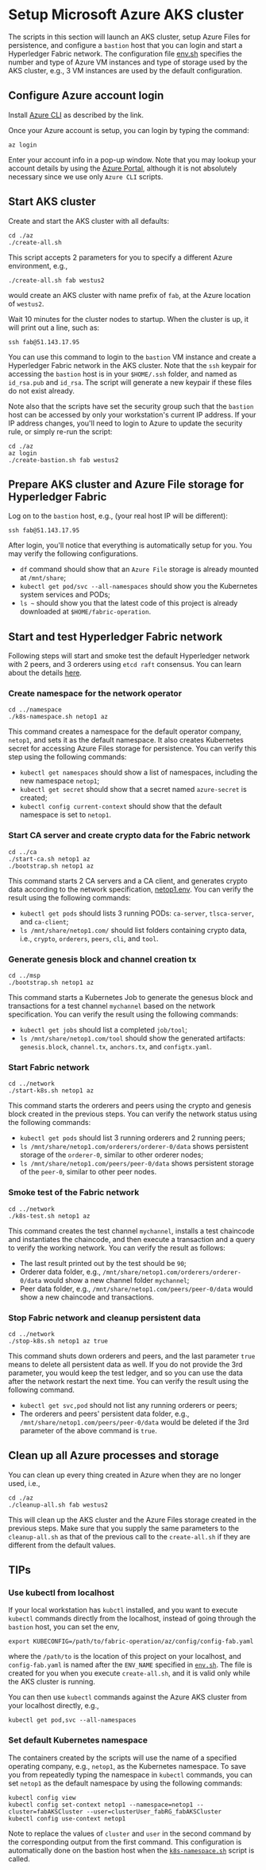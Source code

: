 # Setup Microsoft Azure AKS cluster

The scripts in this section will launch an AKS cluster, setup Azure Files for persistence, and configure a `bastion` host that you can login and start a Hyperledger Fabric network.  The configuration file [env.sh](./env.sh) specifies the number and type of Azure VM instances and type of storage used by the AKS cluster, e.g., 3 VM instances are used by the default configuration.

## Configure Azure account login
Install [Azure CLI](https://docs.microsoft.com/en-us/cli/azure/install-azure-cli?view=azure-cli-latest) as described by the link.

Once your Azure account is setup, you can login by typing the command:
```
az login
```
Enter your account info in a pop-up window.  Note that you may lookup your account details by using the [Azure Portal](https://portal.azure.com), although it is not absolutely necessary since we use only `Azure CLI` scripts.

## Start AKS cluster
Create and start the AKS cluster with all defaults:
```
cd ./az
./create-all.sh
```
This script accepts 2 parameters for you to specify a different Azure environment, e.g.,
```
./create-all.sh fab westus2
```
would create an AKS cluster with name prefix of `fab`, at the Azure location of `westus2`.

Wait 10 minutes for the cluster nodes to startup.  When the cluster is up, it will print out a line, such as:
```
ssh fab@51.143.17.95
```
You can use this command to login to the `bastion` VM instance and create a Hyperledger Fabric network in the AKS cluster. Note that the `ssh` keypair for accessing the `bastion` host is in your `$HOME/.ssh` folder, and named as `id_rsa.pub` and `id_rsa`.  The script will generate a new keypair if these files do not exist already.  

Note also that the scripts have set the security group such that the `bastion` host can be accessed by only your workstation's current IP address. If your IP address changes, you'll need to login to Azure to update the security rule, or simply re-run the script:
```
cd ./az
az login
./create-bastion.sh fab westus2
```
## Prepare AKS cluster and Azure File storage for Hyperledger Fabric
Log on to the `bastion` host, e.g., (your real host IP will be different):
```
ssh fab@51.143.17.95
```
After login, you'll notice that everything is automatically setup for you.  You may verify the following configurations.
* `df` command should show that an `Azure File` storage is already mounted at `/mnt/share`;
* `kubectl get pod/svc --all-namespaces` should show you the Kubernetes system services and PODs;
* `ls ~` should show you that the latest code of this project is already downloaded at `$HOME/fabric-operation`.

## Start and test Hyperledger Fabric network
Following steps will start and smoke test the default Hyperledger network with 2 peers, and 3 orderers using `etcd raft` consensus. You can learn about the details [here](../README.md).

### Create namespace for the network operator
```
cd ../namespace
./k8s-namespace.sh netop1 az
```
This command creates a namespace for the default operator company, `netop1`, and sets it as the default namespace.  It also creates Kubernetes secret for accessing Azure Files storage for persistence.  You can verify this step using the following commands:
* `kubectl get namespaces` should show a list of namespaces, including the new namespace `netop1`;
* `kubectl get secret` should show that a secret named `azure-secret` is created;
* `kubectl config current-context` should show that the default namespace is set to `netop1`.

### Start CA server and create crypto data for the Fabric network
```
cd ../ca
./start-ca.sh netop1 az
./bootstrap.sh netop1 az
```
This command starts 2 CA servers and a CA client, and generates crypto data according to the network specification, [netop1.env](../config/netop1.env).  You can verify the result using the following commands:
* `kubectl get pods` should lists 3 running PODs: `ca-server`, `tlsca-server`, and `ca-client`;
* `ls /mnt/share/netop1.com/` should list folders containing crypto data, i.e., `crypto`, `orderers`, `peers`, `cli`, and `tool`.

### Generate genesis block and channel creation tx
```
cd ../msp
./bootstrap.sh netop1 az
```
This command starts a Kubernetes Job to generate the genesus block and transactions for a test channel `mychannel` based on the network specification.  You can verify the result using the following commands:
* `kubectl get jobs` should list a completed `job/tool`;
* `ls /mnt/share/netop1.com/tool` should show the generated artifacts: `genesis.block`, `channel.tx`, `anchors.tx`, and `configtx.yaml`.

### Start Fabric network
```
cd ../network
./start-k8s.sh netop1 az
```
This command starts the orderers and peers using the crypto and genesis block created in the previous steps.  You can verify the network status using the following commands:
* `kubectl get pods` should list 3 running orderers and 2 running peers;
* `ls /mnt/share/netop1.com/orderers/orderer-0/data` shows persistent storage of the `orderer-0`, similar to other orderer nodes;
* `ls /mnt/share/netop1.com/peers/peer-0/data` shows persistent storage of the `peer-0`, similar to other peer nodes.

### Smoke test of the Fabric network
```
cd ../network
./k8s-test.sh netop1 az
```
This command creates the test channel `mychannel`, installs a test chaincode and instantiates the chaincode, and then execute a transaction and a query to verify the working network.  You can verify the result as follows:
* The last result printed out by the test should be `90`;
* Orderer data folder, e.g., `/mnt/share/netop1.com/orderers/orderer-0/data` would show a new channel folder `mychannel`;
* Peer data folder, e.g., `/mnt/share/netop1.com/peers/peer-0/data` would show a new chaincode and transactions.

### Stop Fabric network and cleanup persistent data
```
cd ../network
./stop-k8s.sh netop1 az true
```
This command shuts down orderers and peers, and the last parameter `true` means to delete all persistent data as well.  If you do not provide the 3rd parameter, you would keep the test ledger, and so you can use the data after the network restart the next time.  You can verify the result using the following command.
* `kubectl get svc,pod` should not list any running orderers or peers;
* The orderers and peers' persistent data folder, e.g., `/mnt/share/netop1.com/peers/peer-0/data` would be deleted if the 3rd parameter of the above command is `true`.

## Clean up all Azure processes and storage
You can clean up every thing created in Azure when they are no longer used, i.e.,
```
cd ./az
./cleanup-all.sh fab westus2
```
This will clean up the AKS cluster and the Azure Files storage created in the previous steps.  Make sure that you supply the same parameters to the `cleanup-all.sh` as that of the previous call to the `create-all.sh` if they are different from the default values.

## TIPs

### Use kubectl from localhost
If your local workstation has `kubctl` installed, and you want to execute `kubectl` commands directly from the localhost, instead of going through the `bastion` host, you can set the env,
```
export KUBECONFIG=/path/to/fabric-operation/az/config/config-fab.yaml
```
where the `/path/to` is the location of this project on your localhost, and `config-fab.yaml` is named after the `ENV_NAME` specified in [`env.sh`](./env.sh).  The file is created for you when you execute `create-all.sh`, and it is valid only while the AKS cluster is running.

You can then use `kubectl` commands against the Azure AKS cluster from your localhost directly, e.g.,
```
kubectl get pod,svc --all-namespaces
```
### Set default Kubernetes namespace
The containers created by the scripts will use the name of a specified operating company, e.g., `netop1`, as the Kubernetes namespace.  To save you from repeatedly typing the namespace in `kubectl` commands, you can set `netop1` as the default namespace by using the following commands:
```
kubectl config view
kubectl config set-context netop1 --namespace=netop1 --cluster=fabAKSCluster --user=clusterUser_fabRG_fabAKSCluster
kubectl config use-context netop1
```
Note to replace the values of `cluster` and `user` in the second command by the corresponding output from the first command.  This configuration is automatically done on the bastion host when the [`k8s-namespace.sh`](../namespace/k8s-namespace.sh) script is called.